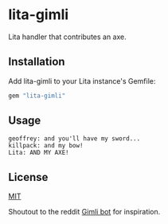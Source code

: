 # lita-gimli

Lita handler that contributes an axe.

## Installation

Add lita-gimli to your Lita instance's Gemfile:

```ruby
gem "lita-gimli"
```

## Usage

```
geoffrey: and you'll have my sword...
killpack: and my bow!
Lita: AND MY AXE!
```

## License

[MIT](http://opensource.org/licenses/MIT)

Shoutout to the reddit [Gimli bot](https://www.reddit.com/user/GimliBot) for inspiration.
